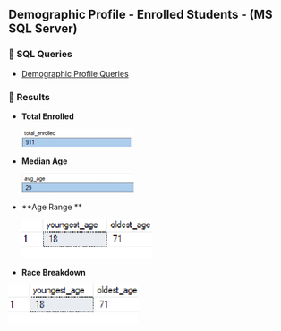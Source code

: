  

## Demographic Profile - Enrolled Students - (MS SQL Server)

### 🔹 SQL Queries 

- [Demographic Profile Queries](/SQL/enrolled_demo_profile.sql)


### 🔹  Results 

 - **Total Enrolled**

    ![Query Output](./images/enrolled_count.png)


- **Median Age**

    ![Query Output](./images/age_avg.png)

- **Age Range **

   ![Query Output](./images/demo_age_min_max.png)

- **Race Breakdown**

![Query Output](./images/demo_age_min_max.png)

